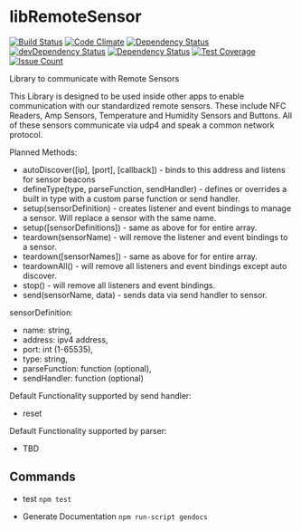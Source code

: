 # libRemoteSensor

[![Build Status](https://travis-ci.org/familab/libRemoteSensor.svg?branch=master)](https://travis-ci.org/familab/libRemoteSensor)
[![Code Climate](https://codeclimate.com/github/familab/libRemoteSensor/badges/gpa.svg)](https://codeclimate.com/github/familab/libRemoteSensor)
[![Dependency Status](https://david-dm.org/familab/libRemoteSensor.svg)](https://david-dm.org/familab/libRemoteSensor)
[![devDependency Status](https://david-dm.org/familab/libRemoteSensor/dev-status.svg)](https://david-dm.org/familab/libRemoteSensor#info=devDependencies)
[![Dependency Status](https://gemnasium.com/familab/libRemoteSensor.svg)](https://gemnasium.com/familab/libRemoteSensor)
[![Test Coverage](https://codeclimate.com/github/familab/libRemoteSensor/badges/coverage.svg)](https://codeclimate.com/github/familab/libRemoteSensor/coverage)
[![Issue Count](https://codeclimate.com/github/familab/libRemoteSensor/badges/issue_count.svg)](https://codeclimate.com/github/familab/libRemoteSensor)

Library to communicate with Remote Sensors

This Library is designed to be used inside other apps to enable communication with our standardized remote sensors. These include NFC Readers, Amp Sensors, Temperature and Humidity Sensors and Buttons. All of these sensors communicate via udp4 and speak a common network protocol.

Planned Methods:

* autoDiscover([ip], [port], [callback]) - binds to this address and listens for sensor beacons
* defineType(type, parseFunction, sendHandler) - defines or overrides a built in type with a custom parse function or send handler.
* setup(sensorDefinition) - creates listener and event bindings to manage a sensor. Will replace a sensor with the same name.
* setup([sensorDefinitions]) - same as above for for entire array.
* teardown(sensorName) - will remove the listener and event bindings to a sensor.
* teardown([sensorNames]) - same as above for for entire array.
* teardownAll() - will remove all listeners and event bindings except auto discover.
* stop() - will remove all listeners and event bindings.
* send(sensorName, data) - sends data via send handler to sensor.

sensorDefinition:

  * name: string,
  * address: ipv4 address,
  * port: int (1-65535),
  * type: string,
  * parseFunction: function (optional),
  * sendHandler: function (optional)


Default Functionality supported by send handler:

* reset

Default Functionality supported by parser:

* TBD


## Commands

* test
`npm test`

* Generate Documentation
`npm run-script gendocs`
